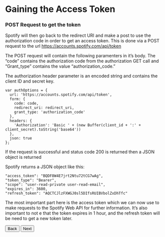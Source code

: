 # Gaining the Access Token
### POST Request to get the token

Spotify will then go back to the redirect URI and make a post to use the authorization code in order to get an access token. 
This is done via a POST request to the url https://accounts.spotify.com/api/token


The POST request will contain the following paramenters in it’s body. The “code” contains the authorization code from the authorization 
GET call and “Grant_type” contains the value “authorization_code.” 

   
The authorization header parameter is an encoded string and contains the client ID and secret key.

    var authOptions = {
      url: 'https://accounts.spotify.com/api/token',
      form: {
        code: code,
        redirect_uri: redirect_uri,
        grant_type: 'authorization_code'
      },
      headers: {
        'Authorization': 'Basic ' + (new Buffer(client_id + ':' + client_secret).toString('base64'))
      },
      json: true
    };


If the request is successful and status code 200 is returned then a JSON object is returned

Spotify returns a JSON object like this:

    "access_token": "BQDF8W4E7jrt2Ntu72tCG7wAg",
    "token_type": "Bearer",
    "scope": "user-read-private user-read-email",
    "expires_in": 3600,
    "refresh_token": "AQCTCJlzFXWGJ0sl5DIfsRUIBVbolZxDhTfc"

The most important part here is the access token which we can now use to make requests to the Spotify Web API for further information. It’s also important to not e that the token expires in 1 hour, and the refresh token will be need to get a new token later.

<button onclick="location.href = 'https://licktopia.github.io/page4';" id="myButton" class="float-left submit-button" >Back</button>
<button onclick="location.href = 'https://licktopia.github.io/page6';" id="myButton" class="float-right submit-button" >Next</button>


